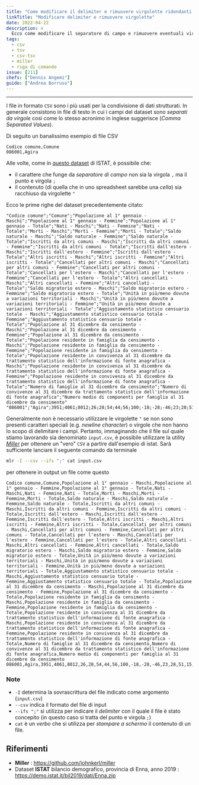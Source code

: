 ```yaml
---
title: "Come modificare il delimiter e rimuovere virgolette ridondanti in un CSV"
linkTitle: "Modificare delimiter e rimuovere virgolette"
date: 2022-04-22
description: >
  Ecco come modificare il separatore di campo e rimuovere eventuali virgolette ridondanti in un file di dati CSV utilizzando la utility [_Miller_](https://github.com/johnkerl/miller)
tags:
  - csv
  - tsv
  - csv-tsv
  - miller
  - riga di comando
issue: [211]
chefs: ["Dennis Angemi"]
guide: ["Andrea Borruso"]
---
```


---

I file in formato `CSV` sono i più usati per la condivisione di dati strutturati. In generale consistono in file di testo in cui i campi del dataset sono _separati da virgole_ così come lo stesso acronimo in inglese suggerisce (_Comma Separated Values_).

Di seguito un banalissimo esempio di file CSV
```
Codice comune,Comune
086001,Agira
```

Alle volte, come in [questo dataset](https://demo.istat.it/bil2019/dati/Enna.zip) di ISTAT,  è possibile che:
- il carattere che funge da _separatore di campo_ non sia la virgola `,` ma il punto e virgola `;`
- il contenuto (di quella che in uno spreadsheet sarebbe una _cella_) sia racchiuso da virgolette `"`

Ecco le prime righe del dataset precedentemente citato:
```
"Codice comune";"Comune";"Popolazione al 1° gennaio - Maschi";"Popolazione al 1° gennaio - Femmine";"Popolazione al 1° gennaio - Totale";"Nati - Maschi";"Nati - Femmine";"Nati - Totale";"Morti - Maschi";"Morti - Femmine";"Morti - Totale";"Saldo naturale - Maschi";"Saldo naturale - Femmine";"Saldo naturale - Totale";"Iscritti da altri comuni - Maschi";"Iscritti da altri comuni - Femmine";"Iscritti da altri comuni - Totale";"Iscritti dall'estero - Maschi";"Iscritti dall'estero - Femmine";"Iscritti dall'estero - Totale";"Altri iscritti - Maschi";"Altri iscritti - Femmine";"Altri iscritti - Totale";"Cancellati per altri comuni - Maschi";"Cancellati per altri comuni - Femmine";"Cancellati per altri comuni - Totale";"Cancellati per l'estero - Maschi";"Cancellati per l'estero - Femmine";"Cancellati per l'estero - Totale";"Altri cancellati - Maschi";"Altri cancellati - Femmine";"Altri cancellati - Totale";"Saldo migratorio estero - Maschi";"Saldo migratorio estero - Femmine";"Saldo migratorio estero - Totale";"Unità in più/meno dovute a variazioni territoriali - Maschi";"Unità in più/meno dovute a variazioni territoriali - Femmine";"Unità in più/meno dovute a variazioni territoriali - Totale";"Aggiustamento statistico censuario totale - Maschi";"Aggiustamento statistico censuario totale - Femmine";"Aggiustamento statistico censuario totale - Totale";"Popolazione al 31 dicembre da censimento - Maschi";"Popolazione al 31 dicembre da censimento - Femmine";"Popolazione al 31 dicembre da censimento - Totale";"Popolazione residente in famiglia da censimento - Maschi";"Popolazione residente in famiglia da censimento - Femmine";"Popolazione residente in famiglia da censimento - Totale";"Popolazione residente in convivenza al 31 dicembre da trattamento statistico dell'informazione di fonte anagrafica - Maschi";"Popolazione residente in convivenza al 31 dicembre da trattamento statistico dell'informazione di fonte anagrafica - Femmine";"Popolazione residente in convivenza al 31 dicembre da trattamento statistico dell'informazione di fonte anagrafica - Totale";"Numero di famiglie al 31 dicembre da censimento";"Numero di convivenze al 31 dicembre da trattamento statistico dell'informazione di fonte anagrafica";"Numero medio di componenti per famiglia al 31 dicembre da censimento"
"086001";"Agira";3951;4061;8012;26;28;54;44;56;100;-18;-28;-46;23;28;51;15;10;25;0;0;0;62;35;97;10;13;23;5;3;8;5;-3;2;0;0;0;0;2;2;3894;4022;7916;3883;4015;7898;11;7;18;;3;
```

Generalmente non è necessario utilizzare le virgolette `"` se non sono presenti caratteri speciali (e.g. _newline character_) o virgole che non hanno lo scopo di delimitare i campi. Pertanto, immaginando che il file sul quale stiamo lavorando sia denominato `input.csv`, è possibile utilizzare la utility [_Miller_](https://github.com/johnkerl/miller) per ottenere un "vero" `CSV` a partire dall'esempio di istat. Sarà sufficiente lanciare il seguente comando da terminale

```bash
mlr -I --csv --ifs ";" cat input.csv
```

per ottenere in output un file come questo
```
Codice comune,Comune,Popolazione al 1° gennaio - Maschi,Popolazione al 1° gennaio - Femmine,Popolazione al 1° gennaio - Totale,Nati - Maschi,Nati - Femmine,Nati - Totale,Morti - Maschi,Morti - Femmine,Morti - Totale,Saldo naturale - Maschi,Saldo naturale - Femmine,Saldo naturale - Totale,Iscritti da altri comuni - Maschi,Iscritti da altri comuni - Femmine,Iscritti da altri comuni - Totale,Iscritti dall'estero - Maschi,Iscritti dall'estero - Femmine,Iscritti dall'estero - Totale,Altri iscritti - Maschi,Altri iscritti - Femmine,Altri iscritti - Totale,Cancellati per altri comuni - Maschi,Cancellati per altri comuni - Femmine,Cancellati per altri comuni - Totale,Cancellati per l'estero - Maschi,Cancellati per l'estero - Femmine,Cancellati per l'estero - Totale,Altri cancellati - Maschi,Altri cancellati - Femmine,Altri cancellati - Totale,Saldo migratorio estero - Maschi,Saldo migratorio estero - Femmine,Saldo migratorio estero - Totale,Unità in più/meno dovute a variazioni territoriali - Maschi,Unità in più/meno dovute a variazioni territoriali - Femmine,Unità in più/meno dovute a variazioni territoriali - Totale,Aggiustamento statistico censuario totale - Maschi,Aggiustamento statistico censuario totale - Femmine,Aggiustamento statistico censuario totale - Totale,Popolazione al 31 dicembre da censimento - Maschi,Popolazione al 31 dicembre da censimento - Femmine,Popolazione al 31 dicembre da censimento - Totale,Popolazione residente in famiglia da censimento - Maschi,Popolazione residente in famiglia da censimento - Femmine,Popolazione residente in famiglia da censimento - Totale,Popolazione residente in convivenza al 31 dicembre da trattamento statistico dell'informazione di fonte anagrafica - Maschi,Popolazione residente in convivenza al 31 dicembre da trattamento statistico dell'informazione di fonte anagrafica - Femmine,Popolazione residente in convivenza al 31 dicembre da trattamento statistico dell'informazione di fonte anagrafica - Totale,Numero di famiglie al 31 dicembre da censimento,Numero di convivenze al 31 dicembre da trattamento statistico dell'informazione di fonte anagrafica,Numero medio di componenti per famiglia al 31 dicembre da censimento
086001,Agira,3951,4061,8012,26,28,54,44,56,100,-18,-28,-46,23,28,51,15,10,25,0,0,0,62,35,97,10,13,23,5,3,8,5,-3,2,0,0,0,0,2,2,3894,4022,7916,3883,4015,7898,11,7,18,,3,
```

### Note
- `-I` determina la sovrascrittura del file indicato come argomento (`input.csv`)
- `--csv` indica il formato del file di input
- `--ifs ";"` si utilizza per indicare il _delimiter_ con il quale il file è stato concepito (in questo caso si tratta del punto e virgola `;`)
- `cat` è un _verbo_ che si utilizza per _stampare a schermo_ il contenuto di un file. 

## Riferimenti

- **Miller** : <https://github.com/johnkerl/miller>
- Dataset **ISTAT** bilancio demografico, provincia di Enna, anno 2019 : <https://demo.istat.it/bil2019/dati/Enna.zip>
